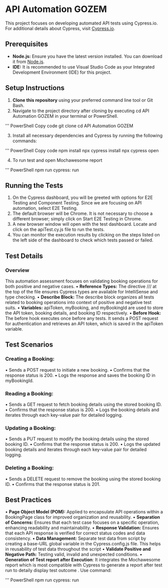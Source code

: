 # API Automation GOZEM

This project focuses on developing automated API tests using Cypress.io. For additional details about Cypress, visit [Cypress.io](https://www.cypress.io).

## Prerequisites

- **Node.js:** Ensure you have the latest version installed. You can download it from [Node.js](https://nodejs.org/).
- **IDE:** It is recommended to use Visual Studio Code as your Integrated Development Environment (IDE) for this project.

## Setup Instructions

1. **Clone this repository** using your preferred command line tool or Git Bash.
2. Navigate to the project directory after cloning by executing cd API Automation GOZEM in your terminal or PowerShell.
   
''' PowerShell
Copy code
git clone <repository-url>
cd API Automation GOZEM

3.	Install all necessary dependencies and Cypress by running the following commands:

''' PowerShell
Copy code
npm install
npx cypress install
npx cypress open

4.	To run test and open Mochawesome report

''' PowerShell
npm run cypress: run

## Running the Tests
1.	On the Cypress dashboard, you will be greeted with options for E2E Testing and Component Testing. Since we are focusing on API automation, select E2E Testing.
2.	The default browser will be Chrome. It is not necessary to choose a different browser; simply click on Start E2E Testing in Chrome.
3.	A new browser window will open with the test dashboard. Locate and click on the apiTest.cy.js file to run the tests.
4.	You can monitor the execution results by clicking on the steps listed on the left side of the dashboard to check which tests passed or failed.

## Test Details
### Overview
This automation assessment focuses on validating booking operations for both positive and negative cases.
•	**Reference Types:** The directive /// <reference types="cypress" /> at the top of the file ensures Cypress types are available for IntelliSense and type checking.
•	**Describe Block:** The describe block organizes all tests related to booking operations into context of positive and negative test suits.
•	**Variables:** apiToken, myBooking, and myBookingId are used to store the API token, booking details, and booking ID respectively.
•	**Before Hook:** The before hook executes once before any tests. It sends a POST request for authentication and retrieves an API token, which is saved in the apiToken variable.

## Test Scenarios
### Creating a Booking:
•	Sends a POST request to initiate a new booking.
•	Confirms that the response status is 200.
•	Logs the response and saves the booking ID in myBookingId.
### Reading a Booking:
•	Sends a GET request to fetch booking details using the stored booking ID.
•	Confirms that the response status is 200.
•	Logs the booking details and iterates through each key-value pair for detailed logging.
### Updating a Booking:
•	Sends a PUT request to modify the booking details using the stored booking ID.
•	Confirms that the response status is 200.
•	Logs the updated booking details and iterates through each key-value pair for detailed logging.
### Deleting a Booking:
•	Sends a DELETE request to remove the booking using the stored booking ID.
•	Confirms that the response status is 201.

## Best Practices
•	**Page Object Model (POM):** Applied to encapsulate API operations within a BookingPage class for improved organization and reusability.
•	**Separation of Concerns:** Ensures that each test case focuses on a specific operation, enhancing readability and maintainability.
•	**Response Validation:** Ensures that each API response is verified for correct status codes and data consistency.
•	**Data Management:** Separate test data from script by creating a base-URL global variable in the Cypress.config.js file. This helps in reusability of test data throughout the script
•	**Validate Positive and Negative Path:** Testing valid, invalid and unexpected conditions.
•  **Generation of Test report after Execution**: It integrates the Mochawesome report which is most compatible with Cypress to generate a report after test run to detaily display test outcome . Use command:

''' PowerShell
npm run cypress: run




